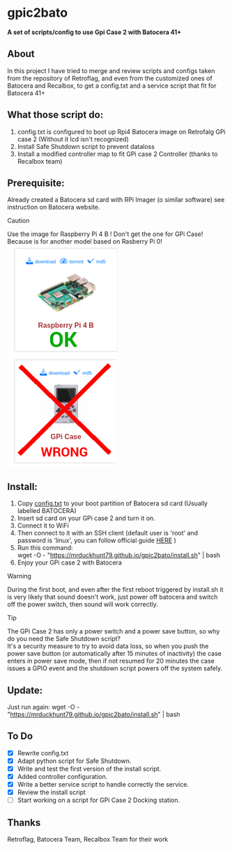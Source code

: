 # gpic2bato
**A set of scripts/config to use Gpi Case 2 with Batocera 41+**  

## About
In this project I have tried to merge and review scripts and configs taken from the repository of Retroflag, and even from the customized ones of Batocera and Recalbox, to get a config.txt and a service script that fit for Batocera 41+

## What those script do:

1) config.txt is configured to boot up Rpi4 Batocera image on Retrofalg GPi case 2 (Without it lcd isn't recognized)
2) Install Safe Shutdown script to prevent dataloss
3) Install a modified controller map to fit GPi case 2 Controller (thanks to Recalbox team)
   


## Prerequisite:
Already created a Batocera sd card with RPi Imager (o similar software) see instruction on Batocera website.
> [!CAUTION]
> Use the image for Raspberry Pi 4 B ! Don't get the one for GPi Case! Because is for another model based on Rasberry Pi 0!  
> ![OK](https://github.com/MrDuckHunt79/gpic2bato/blob/main/imgs/RPI4.png) ![WRONG](https://github.com/MrDuckHunt79/gpic2bato/blob/main/imgs/gpi1.png)
 
## Install:

1)  Copy [config.txt](https://github.com/MrDuckHunt79/gpic2bato/blob/main/config.txt) to your boot partition of Batocera sd card (Usually labelled BATOCERA)
2) Insert sd card on your GPi case 2 and turn it on.
3) Connect it to WiFi
4) Then connect to it with an SSH client (default user is 'root' and password is 'linux', you can follow official guide [HERE](https://wiki.batocera.org/access_the_batocera_via_ssh) )
5) Run this command:  
    wget -O - "https://mrduckhunt79.github.io/gpic2bato/install.sh" | bash
6) Enjoy your GPi case 2 with Batocera

> [!WARNING]
> During the first boot, and even after the first reboot triggered by install.sh it is very likely that sound doesn't work, just power off batocera and switch off the power switch, then sound will work correctly.

> [!TIP]
> The GPi Case 2 has only a power switch and a power save button, so why do you need the Safe Shutdown script?  
> It's a security measure to try to avoid data loss, so when you push the power save button (or automatically after 15 minutes of inactivity) the case enters in power save mode, then if not resumed for 20 minutes the case issues a GPIO event and the shutdown script powers off the system safely.

## Update:

 Just run again:  wget -O - "https://mrduckhunt79.github.io/gpic2bato/install.sh" | bash

## To Do
- [X] Rewrite config.txt
- [X] Adapt python script for Safe Shutdown.
- [X] Write and test the first version of the install script.
- [X] Added controller configuration.
- [X] Write a better service script to handle correctly the service.
- [X] Review the install script
- [ ] Start working on a script for GPi Case 2 Docking station.

## Thanks
Retroflag, Batocera Team, Recalbox Team for their work

